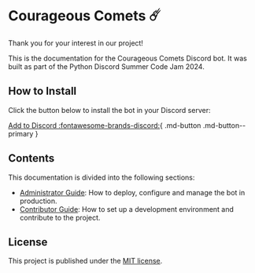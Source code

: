 # Courageous Comets ☄️

Thank you for your interest in our project!

This is the documentation for the Courageous Comets Discord bot. It was built as part of the Python Discord Summer
Code Jam 2024.

## How to Install

Click the button below to install the bot in your Discord server:

<!-- markdownlint-disable MD013 - All syntax has to be on the same line -->
[Add to Discord :fontawesome-brands-discord:](https://discord.com/oauth2/authorize?client_id=1262672493978714174){ .md-button .md-button--primary }

## Contents

This documentation is divided into the following sections:

- [Administrator Guide](./admin-guide/index.md): How to deploy, configure and manage the bot in production.
- [Contributor Guide](./contributor-guide/index.md): How to set up a development environment and contribute to
  the project.

## License

This project is published under the [MIT license](https://github.com/thijsfranck/courageous-comets/blob/main/LICENSE).
